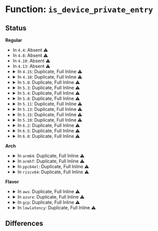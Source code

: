 # Function: <code>is_device_private_entry</code>

## Status
<b>Regular</b>
<ul>
<li>
In <code>4.4</code>: Absent ⚠️
</li>
<li>
In <code>4.8</code>: Absent ⚠️
</li>
<li>
In <code>4.10</code>: Absent ⚠️
</li>
<li>
In <code>4.13</code>: Absent ⚠️
</li>
<li>
<details>
<summary>In <code>4.15</code>: Duplicate, Full Inline ⚠️</summary>

**Collision:** Static Duplication

**Inline:** Full

**Transformation:** False

**Instances:**

```
In mm/memory.c (ffffffff8120c8af)
Location: include/linux/swapops.h:111
Inline: True
Inline callers:
  - mm/memory.c:do_swap_page
  - mm/memory.c:copy_pte_range
```
```
In mm/page_vma_mapped.c (ffffffff8121a605)
Location: include/linux/swapops.h:111
Inline: True
Inline callers:
  - mm/page_vma_mapped.c:check_pte
```
```
In mm/migrate.c (ffffffff8124b84d)
Location: include/linux/swapops.h:111
Inline: True
Inline callers:
  - mm/migrate.c:migrate_vma_collect_pmd
```
```
In mm/memcontrol.c (0)
Location: include/linux/swapops.h:111
Inline: True
```
```
In mm/hmm.c (0)
Location: include/linux/swapops.h:111
Inline: True
```
```
In fs/proc/task_mmu.c (ffffffff812ec8ad)
Location: include/linux/swapops.h:111
Inline: True
Inline callers:
  - fs/proc/task_mmu.c:pagemap_pmd_range
  - fs/proc/task_mmu.c:smaps_hugetlb_range
  - fs/proc/task_mmu.c:smaps_pte_range
```
</details>
</li>
<li>
<details>
<summary>In <code>4.18</code>: Duplicate, Full Inline ⚠️</summary>

**Collision:** Static Duplication

**Inline:** Full

**Transformation:** False

**Instances:**

```
In mm/memory.c (ffffffff8122d80c)
Location: include/linux/swapops.h:111
Inline: True
Inline callers:
  - mm/memory.c:do_swap_page
```
```
In mm/page_vma_mapped.c (ffffffff8123c44a)
Location: include/linux/swapops.h:111
Inline: True
Inline callers:
  - mm/page_vma_mapped.c:check_pte
```
```
In mm/migrate.c (ffffffff8126e1e4)
Location: include/linux/swapops.h:111
Inline: True
Inline callers:
  - mm/migrate.c:migrate_vma_collect_pmd
```
```
In mm/memcontrol.c (0)
Location: include/linux/swapops.h:111
Inline: True
```
```
In mm/hmm.c (ffffffff812936d8)
Location: include/linux/swapops.h:111
Inline: True
Inline callers:
  - mm/hmm.c:hmm_vma_walk_pmd
```
```
In fs/proc/task_mmu.c (ffffffff8131a0cd)
Location: include/linux/swapops.h:111
Inline: True
Inline callers:
  - fs/proc/task_mmu.c:pagemap_pmd_range
  - fs/proc/task_mmu.c:smaps_hugetlb_range
  - fs/proc/task_mmu.c:smaps_pte_range
```
</details>
</li>
<li>
<details>
<summary>In <code>5.0</code>: Duplicate, Full Inline ⚠️</summary>

**Collision:** Static Duplication

**Inline:** Full

**Transformation:** False

**Instances:**

```
In mm/memory.c (ffffffff81240dbc)
Location: include/linux/swapops.h:107
Inline: True
Inline callers:
  - mm/memory.c:do_swap_page
```
```
In mm/page_vma_mapped.c (ffffffff81250f6e)
Location: include/linux/swapops.h:107
Inline: True
Inline callers:
  - mm/page_vma_mapped.c:page_vma_mapped_walk
  - mm/page_vma_mapped.c:check_pte
```
```
In mm/migrate.c (ffffffff81283055)
Location: include/linux/swapops.h:107
Inline: True
Inline callers:
  - mm/migrate.c:migrate_vma_collect_pmd
```
```
In mm/memcontrol.c (0)
Location: include/linux/swapops.h:107
Inline: True
```
```
In mm/hmm.c (ffffffff812a7c94)
Location: include/linux/swapops.h:107
Inline: True
Inline callers:
  - mm/hmm.c:hmm_vma_walk_pmd
```
```
In fs/proc/task_mmu.c (ffffffff813311a0)
Location: include/linux/swapops.h:107
Inline: True
Inline callers:
  - fs/proc/task_mmu.c:pagemap_pmd_range
  - fs/proc/task_mmu.c:smaps_hugetlb_range
  - fs/proc/task_mmu.c:smaps_pte_range
```
</details>
</li>
<li>
<details>
<summary>In <code>5.3</code>: Duplicate, Full Inline ⚠️</summary>

**Collision:** Static Duplication

**Inline:** Full

**Transformation:** False

**Instances:**

```
In mm/memory.c (ffffffff81253003)
Location: include/linux/swapops.h:107
Inline: True
Inline callers:
  - mm/memory.c:do_swap_page
```
```
In mm/page_vma_mapped.c (ffffffff8126320d)
Location: include/linux/swapops.h:107
Inline: True
Inline callers:
  - mm/page_vma_mapped.c:page_vma_mapped_walk
  - mm/page_vma_mapped.c:check_pte
```
```
In mm/memcontrol.c (0)
Location: include/linux/swapops.h:107
Inline: True
```
```
In mm/hmm.c (ffffffff812c43a6)
Location: include/linux/swapops.h:107
Inline: True
```
```
In fs/proc/task_mmu.c (ffffffff81358fa2)
Location: include/linux/swapops.h:107
Inline: True
Inline callers:
  - fs/proc/task_mmu.c:pagemap_pmd_range
  - fs/proc/task_mmu.c:smaps_hugetlb_range
  - fs/proc/task_mmu.c:smaps_pte_range
```
</details>
</li>
<li>
<details>
<summary>In <code>5.4</code>: Duplicate, Full Inline ⚠️</summary>

**Collision:** Static Duplication

**Inline:** Full

**Transformation:** False

**Instances:**

```
In mm/memory.c (ffffffff81261563)
Location: include/linux/swapops.h:107
Inline: True
Inline callers:
  - mm/memory.c:do_swap_page
```
```
In mm/page_vma_mapped.c (ffffffff812719bd)
Location: include/linux/swapops.h:107
Inline: True
Inline callers:
  - mm/page_vma_mapped.c:page_vma_mapped_walk
  - mm/page_vma_mapped.c:check_pte
```
```
In mm/migrate.c (ffffffff812ae924)
Location: include/linux/swapops.h:107
Inline: True
Inline callers:
  - mm/migrate.c:migrate_vma_collect_pmd
```
```
In mm/memcontrol.c (0)
Location: include/linux/swapops.h:107
Inline: True
```
```
In mm/hmm.c (ffffffff812d5ce0)
Location: include/linux/swapops.h:107
Inline: True
```
```
In fs/proc/task_mmu.c (ffffffff813711f2)
Location: include/linux/swapops.h:107
Inline: True
Inline callers:
  - fs/proc/task_mmu.c:pagemap_pmd_range
  - fs/proc/task_mmu.c:smaps_hugetlb_range
  - fs/proc/task_mmu.c:smaps_pte_range
```
</details>
</li>
<li>
<details>
<summary>In <code>5.8</code>: Duplicate, Full Inline ⚠️</summary>

**Collision:** Static Duplication

**Inline:** Full

**Transformation:** False

**Instances:**

```
In mm/memory.c (ffffffff8129192d)
Location: include/linux/swapops.h:109
Inline: True
Inline callers:
  - mm/memory.c:do_swap_page
  - mm/memory.c:zap_pte_range
  - mm/memory.c:copy_one_pte
```
```
In mm/page_vma_mapped.c (ffffffff812a19e5)
Location: include/linux/swapops.h:109
Inline: True
Inline callers:
  - mm/page_vma_mapped.c:check_pte
  - mm/page_vma_mapped.c:map_pte
```
```
In mm/migrate.c (ffffffff812e4033)
Location: include/linux/swapops.h:109
Inline: True
Inline callers:
  - mm/migrate.c:migrate_vma_collect_pmd
```
```
In mm/memcontrol.c (0)
Location: include/linux/swapops.h:109
Inline: True
```
```
In mm/hmm.c (ffffffff8130affd)
Location: include/linux/swapops.h:109
Inline: True
```
```
In fs/proc/task_mmu.c (ffffffff813b7d93)
Location: include/linux/swapops.h:109
Inline: True
Inline callers:
  - fs/proc/task_mmu.c:pte_to_pagemap_entry
  - fs/proc/task_mmu.c:smaps_hugetlb_range
```
</details>
</li>
<li>
<details>
<summary>In <code>5.11</code>: Duplicate, Full Inline ⚠️</summary>

**Collision:** Static Duplication

**Inline:** Full

**Transformation:** False

**Instances:**

```
In mm/memory.c (ffffffff8129c231)
Location: include/linux/swapops.h:109
Inline: True
Inline callers:
  - mm/memory.c:do_swap_page
  - mm/memory.c:zap_pte_range
```
```
In mm/page_vma_mapped.c (ffffffff812ad2b3)
Location: include/linux/swapops.h:109
Inline: True
Inline callers:
  - mm/page_vma_mapped.c:check_pte
  - mm/page_vma_mapped.c:map_pte
```
```
In mm/migrate.c (ffffffff812efee9)
Location: include/linux/swapops.h:109
Inline: True
Inline callers:
  - mm/migrate.c:migrate_vma_collect_pmd
```
```
In mm/memcontrol.c (ffffffff8130184b)
Location: include/linux/swapops.h:109
Inline: True
```
```
In mm/hmm.c (ffffffff81316ecd)
Location: include/linux/swapops.h:109
Inline: True
```
```
In fs/proc/task_mmu.c (ffffffff813c9823)
Location: include/linux/swapops.h:109
Inline: True
Inline callers:
  - fs/proc/task_mmu.c:pte_to_pagemap_entry
  - fs/proc/task_mmu.c:smaps_hugetlb_range
```
</details>
</li>
<li>
<details>
<summary>In <code>5.13</code>: Duplicate, Full Inline ⚠️</summary>

**Collision:** Static Duplication

**Inline:** Full

**Transformation:** False

**Instances:**

```
In mm/memory.c (ffffffff812a14fb)
Location: include/linux/swapops.h:116
Inline: True
Inline callers:
  - mm/memory.c:do_swap_page
  - mm/memory.c:zap_pte_range
```
```
In mm/page_vma_mapped.c (ffffffff812b2c94)
Location: include/linux/swapops.h:116
Inline: True
Inline callers:
  - mm/page_vma_mapped.c:page_vma_mapped_walk
  - mm/page_vma_mapped.c:check_pte
```
```
In mm/migrate.c (ffffffff812f597a)
Location: include/linux/swapops.h:116
Inline: True
Inline callers:
  - mm/migrate.c:migrate_vma_collect_pmd
```
```
In mm/memcontrol.c (ffffffff8130803b)
Location: include/linux/swapops.h:116
Inline: True
```
```
In mm/hmm.c (ffffffff8131d101)
Location: include/linux/swapops.h:116
Inline: True
```
```
In fs/proc/task_mmu.c (ffffffff813d091b)
Location: include/linux/swapops.h:116
Inline: True
Inline callers:
  - fs/proc/task_mmu.c:pte_to_pagemap_entry
  - fs/proc/task_mmu.c:smaps_hugetlb_range
```
</details>
</li>
<li>
<details>
<summary>In <code>5.15</code>: Duplicate, Full Inline ⚠️</summary>

**Collision:** Static Duplication

**Inline:** Full

**Transformation:** False

**Instances:**

```
In mm/memory.c (ffffffff812e249c)
Location: include/linux/swapops.h:120
Inline: True
Inline callers:
  - mm/memory.c:do_swap_page
  - mm/memory.c:zap_pte_range
  - mm/memory.c:copy_nonpresent_pte
```
```
In mm/page_vma_mapped.c (ffffffff812f4855)
Location: include/linux/swapops.h:120
Inline: True
Inline callers:
  - mm/page_vma_mapped.c:page_vma_mapped_walk
  - mm/page_vma_mapped.c:check_pte
```
```
In mm/migrate.c (ffffffff8133ff44)
Location: include/linux/swapops.h:120
Inline: True
Inline callers:
  - mm/migrate.c:migrate_vma_collect_pmd
```
```
In mm/memcontrol.c (ffffffff813521cb)
Location: include/linux/swapops.h:120
Inline: True
```
```
In mm/hmm.c (ffffffff8136a3f7)
Location: include/linux/swapops.h:120
Inline: True
```
```
In fs/proc/task_mmu.c (0)
Location: include/linux/swapops.h:120
Inline: True
```
</details>
</li>
<li>
<details>
<summary>In <code>5.19</code>: Duplicate, Full Inline ⚠️</summary>

**Collision:** Static Duplication

**Inline:** Full

**Transformation:** False

**Instances:**

```
In mm/memory.c (ffffffff81344214)
Location: include/linux/swapops.h:132
Inline: True
Inline callers:
  - mm/memory.c:do_swap_page
  - mm/memory.c:zap_pte_range
  - mm/memory.c:copy_nonpresent_pte
```
```
In mm/page_vma_mapped.c (ffffffff813586b3)
Location: include/linux/swapops.h:132
Inline: True
Inline callers:
  - mm/page_vma_mapped.c:page_vma_mapped_walk
  - mm/page_vma_mapped.c:check_pte
```
```
In mm/migrate_device.c (ffffffff813b7232)
Location: include/linux/swapops.h:132
Inline: True
Inline callers:
  - mm/migrate_device.c:migrate_vma_collect_pmd
```
```
In mm/memcontrol.c (ffffffff813ce6d7)
Location: include/linux/swapops.h:132
Inline: True
```
```
In mm/hmm.c (ffffffff813e851b)
Location: include/linux/swapops.h:132
Inline: True
```
```
In fs/proc/task_mmu.c (ffffffff8149aed4)
Location: include/linux/swapops.h:132
Inline: True
Inline callers:
  - fs/proc/task_mmu.c:smaps_hugetlb_range
  - fs/proc/task_mmu.c:smaps_pte_entry
```
</details>
</li>
<li>
<details>
<summary>In <code>6.2</code>: Duplicate, Full Inline ⚠️</summary>

**Collision:** Static Duplication

**Inline:** Full

**Transformation:** False

**Instances:**

```
In mm/memory.c (ffffffff813bc3a9)
Location: include/linux/swapops.h:178
Inline: True
Inline callers:
  - mm/memory.c:do_swap_page
  - mm/memory.c:zap_pte_range
  - mm/memory.c:copy_nonpresent_pte
```
```
In mm/page_vma_mapped.c (ffffffff813d2e2b)
Location: include/linux/swapops.h:178
Inline: True
Inline callers:
  - mm/page_vma_mapped.c:page_vma_mapped_walk
  - mm/page_vma_mapped.c:check_pte
```
```
In mm/migrate_device.c (ffffffff81438c50)
Location: include/linux/swapops.h:178
Inline: True
Inline callers:
  - mm/migrate_device.c:migrate_vma_collect_pmd
```
```
In mm/memcontrol.c (ffffffff81450137)
Location: include/linux/swapops.h:178
Inline: True
```
```
In mm/hmm.c (ffffffff81470440)
Location: include/linux/swapops.h:178
Inline: True
```
```
In fs/proc/task_mmu.c (ffffffff8152eafa)
Location: include/linux/swapops.h:178
Inline: True
Inline callers:
  - fs/proc/task_mmu.c:pte_to_pagemap_entry
  - fs/proc/task_mmu.c:smaps_hugetlb_range
```
</details>
</li>
<li>
<details>
<summary>In <code>6.5</code>: Duplicate, Full Inline ⚠️</summary>

**Collision:** Static Duplication

**Inline:** Full

**Transformation:** False

**Instances:**

```
In mm/memory.c (ffffffff813f0de1)
Location: include/linux/swapops.h:178
Inline: True
Inline callers:
  - mm/memory.c:do_swap_page
  - mm/memory.c:zap_pte_range
  - mm/memory.c:copy_nonpresent_pte
```
```
In mm/page_vma_mapped.c (ffffffff814074ab)
Location: include/linux/swapops.h:178
Inline: True
Inline callers:
  - mm/page_vma_mapped.c:check_pte
  - mm/page_vma_mapped.c:map_pte
```
```
In mm/migrate_device.c (ffffffff8146f4e1)
Location: include/linux/swapops.h:178
Inline: True
Inline callers:
  - mm/migrate_device.c:migrate_vma_collect_pmd
```
```
In mm/memcontrol.c (ffffffff81485b97)
Location: include/linux/swapops.h:178
Inline: True
```
```
In mm/hmm.c (ffffffff814a4c10)
Location: include/linux/swapops.h:178
Inline: True
Inline callers:
  - mm/hmm.c:hmm_vma_handle_pte
```
```
In fs/proc/task_mmu.c (ffffffff81567f8d)
Location: include/linux/swapops.h:178
Inline: True
Inline callers:
  - fs/proc/task_mmu.c:pagemap_pmd_range
  - fs/proc/task_mmu.c:pte_to_pagemap_entry
  - fs/proc/task_mmu.c:pte_to_pagemap_entry
  - fs/proc/task_mmu.c:smaps_hugetlb_range
  - fs/proc/task_mmu.c:smaps_pte_entry
```
</details>
</li>
<li>
<details>
<summary>In <code>6.8</code>: Duplicate, Full Inline ⚠️</summary>

**Collision:** Static Duplication

**Inline:** Full

**Transformation:** False

**Instances:**

```
In mm/memory.c (ffffffff8142061a)
Location: include/linux/swapops.h:178
Inline: True
Inline callers:
  - mm/memory.c:do_swap_page
  - mm/memory.c:zap_pte_range
  - mm/memory.c:copy_nonpresent_pte
```
```
In mm/page_vma_mapped.c (ffffffff81433b1b)
Location: include/linux/swapops.h:178
Inline: True
Inline callers:
  - mm/page_vma_mapped.c:check_pte
  - mm/page_vma_mapped.c:map_pte
```
```
In mm/migrate_device.c (ffffffff8149dfea)
Location: include/linux/swapops.h:178
Inline: True
Inline callers:
  - mm/migrate_device.c:migrate_vma_collect_pmd
```
```
In mm/memcontrol.c (ffffffff814b4547)
Location: include/linux/swapops.h:178
Inline: True
```
```
In mm/hmm.c (ffffffff814d5c3d)
Location: include/linux/swapops.h:178
Inline: True
Inline callers:
  - mm/hmm.c:hmm_vma_handle_pte
```
```
In fs/proc/task_mmu.c (ffffffff8159ee4f)
Location: include/linux/swapops.h:178
Inline: True
Inline callers:
  - fs/proc/task_mmu.c:pagemap_thp_category
  - fs/proc/task_mmu.c:pagemap_page_category
  - fs/proc/task_mmu.c:pagemap_pmd_range
  - fs/proc/task_mmu.c:pte_to_pagemap_entry
  - fs/proc/task_mmu.c:pte_to_pagemap_entry
  - fs/proc/task_mmu.c:smaps_hugetlb_range
  - fs/proc/task_mmu.c:smaps_pte_entry
```
</details>
</li>
</ul>
<b>Arch</b>
<ul>
<li>
<details>
<summary>In <code>arm64</code>: Duplicate, Full Inline ⚠️</summary>

**Collision:** Static Duplication

**Inline:** Full

**Transformation:** False

**Instances:**

```
In mm/memory.c (0)
Location: include/linux/swapops.h:142
Inline: True
```
```
In mm/page_vma_mapped.c (0)
Location: include/linux/swapops.h:142
Inline: True
```
```
In mm/memcontrol.c (0)
Location: include/linux/swapops.h:142
Inline: True
```
```
In mm/hmm.c (0)
Location: include/linux/swapops.h:142
Inline: True
```
```
In fs/proc/task_mmu.c (0)
Location: include/linux/swapops.h:142
Inline: True
```
</details>
</li>
<li>
<details>
<summary>In <code>armhf</code>: Duplicate, Full Inline ⚠️</summary>

**Collision:** Static Duplication

**Inline:** Full

**Transformation:** False

**Instances:**

```
In mm/memory.c (0)
Location: include/linux/swapops.h:142
Inline: True
```
```
In mm/page_vma_mapped.c (0)
Location: include/linux/swapops.h:142
Inline: True
```
```
In mm/memcontrol.c (0)
Location: include/linux/swapops.h:142
Inline: True
```
```
In mm/hmm.c (0)
Location: include/linux/swapops.h:142
Inline: True
```
```
In fs/proc/task_mmu.c (0)
Location: include/linux/swapops.h:142
Inline: True
```
</details>
</li>
<li>
<details>
<summary>In <code>ppc64el</code>: Duplicate, Full Inline ⚠️</summary>

**Collision:** Static Duplication

**Inline:** Full

**Transformation:** False

**Instances:**

```
In mm/memory.c (c0000000003c1df0)
Location: include/linux/swapops.h:107
Inline: True
Inline callers:
  - mm/memory.c:do_swap_page
  - mm/memory.c:zap_pte_range
  - mm/memory.c:copy_pte_range
```
```
In mm/page_vma_mapped.c (c0000000003d6004)
Location: include/linux/swapops.h:107
Inline: True
Inline callers:
  - mm/page_vma_mapped.c:page_vma_mapped_walk
  - mm/page_vma_mapped.c:check_pte
```
```
In mm/migrate.c (c0000000004344ec)
Location: include/linux/swapops.h:107
Inline: True
Inline callers:
  - mm/migrate.c:migrate_vma_collect_pmd
```
```
In mm/memcontrol.c (0)
Location: include/linux/swapops.h:107
Inline: True
```
```
In mm/hmm.c (c00000000046feec)
Location: include/linux/swapops.h:107
Inline: True
```
```
In fs/proc/task_mmu.c (c00000000054d9d0)
Location: include/linux/swapops.h:107
Inline: True
Inline callers:
  - fs/proc/task_mmu.c:smaps_hugetlb_range
  - fs/proc/task_mmu.c:smaps_pte_range
```
</details>
</li>
<li>
<details>
<summary>In <code>riscv64</code>: Duplicate, Full Inline ⚠️</summary>

**Collision:** Static Duplication

**Inline:** Full

**Transformation:** False

**Instances:**

```
In mm/memory.c (0)
Location: include/linux/swapops.h:142
Inline: True
```
```
In mm/page_vma_mapped.c (0)
Location: include/linux/swapops.h:142
Inline: True
```
```
In mm/memcontrol.c (0)
Location: include/linux/swapops.h:142
Inline: True
```
```
In mm/hmm.c (0)
Location: include/linux/swapops.h:142
Inline: True
```
```
In fs/proc/task_mmu.c (0)
Location: include/linux/swapops.h:142
Inline: True
```
</details>
</li>
</ul>
<b>Flavor</b>
<ul>
<li>
<details>
<summary>In <code>aws</code>: Duplicate, Full Inline ⚠️</summary>

**Collision:** Static Duplication

**Inline:** Full

**Transformation:** False

**Instances:**

```
In mm/memory.c (ffffffff81259bb3)
Location: include/linux/swapops.h:107
Inline: True
Inline callers:
  - mm/memory.c:do_swap_page
```
```
In mm/page_vma_mapped.c (ffffffff8126a00d)
Location: include/linux/swapops.h:107
Inline: True
Inline callers:
  - mm/page_vma_mapped.c:page_vma_mapped_walk
  - mm/page_vma_mapped.c:check_pte
```
```
In mm/migrate.c (ffffffff812a6f04)
Location: include/linux/swapops.h:107
Inline: True
Inline callers:
  - mm/migrate.c:migrate_vma_collect_pmd
```
```
In mm/memcontrol.c (0)
Location: include/linux/swapops.h:107
Inline: True
```
```
In mm/hmm.c (ffffffff812ce2c0)
Location: include/linux/swapops.h:107
Inline: True
```
```
In fs/proc/task_mmu.c (ffffffff813697d2)
Location: include/linux/swapops.h:107
Inline: True
Inline callers:
  - fs/proc/task_mmu.c:pagemap_pmd_range
  - fs/proc/task_mmu.c:smaps_hugetlb_range
  - fs/proc/task_mmu.c:smaps_pte_range
```
</details>
</li>
<li>
<details>
<summary>In <code>azure</code>: Duplicate, Full Inline ⚠️</summary>

**Collision:** Static Duplication

**Inline:** Full

**Transformation:** False

**Instances:**

```
In mm/memory.c (ffffffff8124bfb8)
Location: include/linux/swapops.h:107
Inline: True
Inline callers:
  - mm/memory.c:do_swap_page
  - mm/memory.c:zap_pte_range
  - mm/memory.c:copy_pte_range
```
```
In mm/page_vma_mapped.c (ffffffff8125c1bb)
Location: include/linux/swapops.h:107
Inline: True
Inline callers:
  - mm/page_vma_mapped.c:page_vma_mapped_walk
  - mm/page_vma_mapped.c:check_pte
```
```
In mm/migrate.c (ffffffff81298941)
Location: include/linux/swapops.h:107
Inline: True
Inline callers:
  - mm/migrate.c:migrate_vma_collect_pmd
```
```
In mm/memcontrol.c (0)
Location: include/linux/swapops.h:107
Inline: True
```
```
In mm/hmm.c (ffffffff812bf138)
Location: include/linux/swapops.h:107
Inline: True
```
```
In fs/proc/task_mmu.c (ffffffff8135965b)
Location: include/linux/swapops.h:107
Inline: True
Inline callers:
  - fs/proc/task_mmu.c:pagemap_pmd_range
  - fs/proc/task_mmu.c:smaps_hugetlb_range
  - fs/proc/task_mmu.c:smaps_pte_range
```
</details>
</li>
<li>
<details>
<summary>In <code>gcp</code>: Duplicate, Full Inline ⚠️</summary>

**Collision:** Static Duplication

**Inline:** Full

**Transformation:** False

**Instances:**

```
In mm/memory.c (ffffffff81257953)
Location: include/linux/swapops.h:107
Inline: True
Inline callers:
  - mm/memory.c:do_swap_page
```
```
In mm/page_vma_mapped.c (ffffffff81267dad)
Location: include/linux/swapops.h:107
Inline: True
Inline callers:
  - mm/page_vma_mapped.c:page_vma_mapped_walk
  - mm/page_vma_mapped.c:check_pte
```
```
In mm/migrate.c (ffffffff812a4d14)
Location: include/linux/swapops.h:107
Inline: True
Inline callers:
  - mm/migrate.c:migrate_vma_collect_pmd
```
```
In mm/memcontrol.c (0)
Location: include/linux/swapops.h:107
Inline: True
```
```
In mm/hmm.c (ffffffff812cc0d0)
Location: include/linux/swapops.h:107
Inline: True
```
```
In fs/proc/task_mmu.c (ffffffff813672a2)
Location: include/linux/swapops.h:107
Inline: True
Inline callers:
  - fs/proc/task_mmu.c:pagemap_pmd_range
  - fs/proc/task_mmu.c:smaps_hugetlb_range
  - fs/proc/task_mmu.c:smaps_pte_range
```
</details>
</li>
<li>
<details>
<summary>In <code>lowlatency</code>: Duplicate, Full Inline ⚠️</summary>

**Collision:** Static Duplication

**Inline:** Full

**Transformation:** False

**Instances:**

```
In mm/memory.c (ffffffff81267340)
Location: include/linux/swapops.h:107
Inline: True
Inline callers:
  - mm/memory.c:do_swap_page
```
```
In mm/page_vma_mapped.c (ffffffff81277770)
Location: include/linux/swapops.h:107
Inline: True
Inline callers:
  - mm/page_vma_mapped.c:page_vma_mapped_walk
  - mm/page_vma_mapped.c:check_pte
```
```
In mm/migrate.c (ffffffff812b5870)
Location: include/linux/swapops.h:107
Inline: True
Inline callers:
  - mm/migrate.c:migrate_vma_collect_pmd
```
```
In mm/memcontrol.c (0)
Location: include/linux/swapops.h:107
Inline: True
```
```
In mm/hmm.c (ffffffff812dce10)
Location: include/linux/swapops.h:107
Inline: True
```
```
In fs/proc/task_mmu.c (ffffffff8137a8f1)
Location: include/linux/swapops.h:107
Inline: True
Inline callers:
  - fs/proc/task_mmu.c:pagemap_pmd_range
  - fs/proc/task_mmu.c:smaps_hugetlb_range
```
</details>
</li>
</ul>

## Differences
